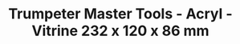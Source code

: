 ---
layout: product
title: "Trumpeter Master Tools - Acryl - Vitrine 232 x 120 x 86 mm"
price: "TBA" 
desc: "N/A"
img_path: "/assets/img/TRU09810.jpg"
brand: "N/A"
available: false
special_offer: false
new: false
soon: false
cat: "010000"
subcat: "013400"
subsubcat: "0N/A"
sifra: "TRU09810"
---